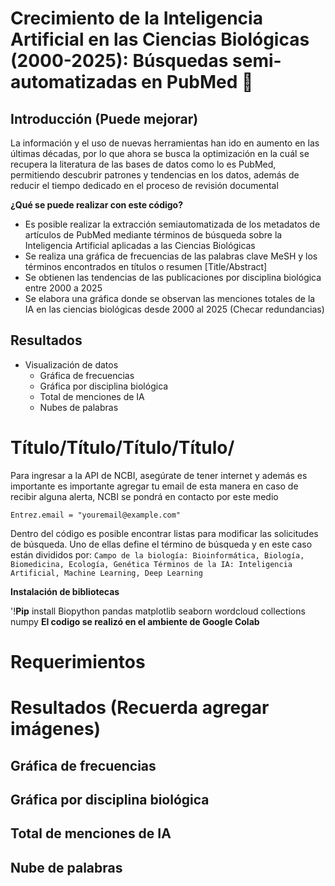 # Crecimiento de la Inteligencia Artificial en las Ciencias Biológicas (2000-2025): Búsquedas semi-automatizadas en PubMed 🔬

## **Introducción** (Puede mejorar)
La información y el uso de nuevas herramientas han ido en aumento en las últimas décadas, por lo que ahora se busca la optimización en la cuál se recupera la literatura de las bases de datos como lo es PubMed, permitiendo descubrir patrones y tendencias en los datos, además de reducir el tiempo dedicado en el proceso de revisión documental  


**¿Qué se puede realizar con este código?**
- Es posible realizar la extracción semiautomatizada de los metadatos de artículos de PubMed mediante términos de búsqueda sobre la Inteligencia Artificial aplicadas a las Ciencias Biológicas
- Se realiza una gráfica de frecuencias de las palabras clave MeSH y los términos encontrados en títulos o resumen [Title/Abstract]
- Se obtienen las tendencias de las publicaciones por disciplina biológica entre 2000 a 2025
- Se elabora una gráfica donde se observan las menciones totales de la IA en las ciencias biológicas desde 2000 al 2025 (Checar redundancias)

## **Resultados**
   - Visualización de datos
     - Gráfica de frecuencias
     - Gráfica por disciplina biológica
     - Total de menciones de IA
     - Nubes de palabras

# Título/Título/Título/Título/ 
Para ingresar a la API de NCBI, asegúrate de tener internet y además es importante es importante agregar tu email de esta manera en caso de recibir alguna alerta, NCBI se pondrá en contacto por este medio

```
Entrez.email = "youremail@example.com"
```

Dentro del código es posible encontrar listas para modificar las solicitudes de búsqueda. 
Uno de ellas define el término de búsqueda y en este caso están divididos por:
`Campo de la biología: Bioinformática, Biología, Biomedicina, Ecología, Genética
Términos de la IA: Inteligencia Artificial, Machine Learning, Deep Learning`

**Instalación de bibliotecas**

'!**Pip** install Biopython pandas matplotlib seaborn wordcloud collections numpy 
**El codigo se realizó en el ambiente de Google Colab**

# Requerimientos




# Resultados (Recuerda agregar imágenes)

## **Gráfica de frecuencias**

## **Gráfica por disciplina biológica**

## **Total de menciones de IA**

## **Nube de palabras**



